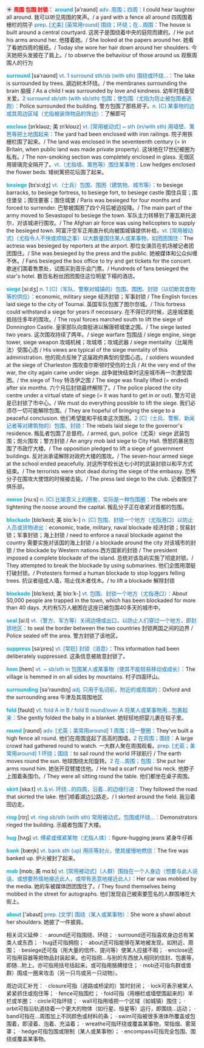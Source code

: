 ☀ <font color="red">**周围 包围 封锁：**</font>
<font color="sky blue">**around**</font> [ə'raʊnd] 
<font color="#0070c0">adv. 周围；四周：</font>I could hear laughter all around. 我可以听见周围的笑声。/ a yard with a fence all around 四周围着栅栏的院子 <font color="#0070c0">prep. [尤美] [英常用round] 围绕；环绕；在…周围：</font>The house is built around a central courtyard. 这房子是围绕着中央的庭院而建的。/ He put his arms around her. 他搂着她。/ She looked at the papers around her. 她看了看她四周的报纸。/ Today she wore her hair down around her shoulders. 今天她把头发披在了肩上。/ to observe the behaviour of those around us 观察周围人的行为

<font color="sky blue">**surround**</font> [sə'raʊnd] <font color="#0070c0">vt. 1 surround sth/sb (with sth) 围绕或环绕…：</font>The lake is surrounded by trees. 湖边树木环绕。/ the membranes surrounding the brain 脑膜 / As a child I was surrounded by love and kindness. 幼年时我备受关爱。<font color="#0070c0">2 surround sb/sth (with sb/sth) 包围；使包围（尤指为防止被包围者逃跑）：</font>Police surrounded the building. 警方包围了那栋房子。<font color="#0070c0">n. [C] 某事物的边或其周边区域（尤指被装饰物品的饰边）：</font>了解即可

<font color="sky blue">**enclose**</font> [ɪnˈkləʊz; 美 ɪnˈkloʊz]
<font color="#0070c0">vt. [常用被动式] ~ sth (in/with sth) 用墙壁、篱笆等把土地围起来：</font>The yard had been enclosed with iron railings. 院子用铁栅栏围了起来。/ The land was enclosed in the seventeenth century (= in Britain, when public land was made private property). 这块地在17世纪被圈为私有。/ The non-smoking section was completely enclosed in glass. 无烟区用玻璃完全隔开了。<font color="#0070c0">vt.（尤指墙、篱笆等）围住某事物：</font>Low hedges enclosed the flower beds. 矮树篱把花坛围了起来。
           
<font color="sky blue">**besiege**</font> [bɪˈsi:dʒ]
<font color="#0070c0">vt.（士兵）包围、围困（建筑物、城市等）：</font>to besiege barracks, to besiege fortress, to besiege fort, to besiege castle 围住兵营；围住堡垒；围住要塞；围住城堡 / Paris was besieged for four months and forced to surrender. 巴黎被围困了四个月后被迫投降。/ The main part of the army moved to Sevastopol to besiege the town. 军队主力转移到了塞瓦斯托波尔，对该城进行围攻。/ The Afghan air force was using helicopters to supply the besieged town. 阿富汗空军正用直升机向被围城镇提供补给。<font color="#0070c0">vt. [常用被动式]（尤指令人不快或烦恼之事）以大数量围住某人或某事物，如团团围住：</font>The actress was besieged by reporters at the airport. 那位女演员在机场被记者团团围住。/ She was besieged by the press and the public. 她被媒体和公众纠缠不休。/ Fans besieged the box office to try and get tickets for the concert. 歌迷们围着售票处，试图买到音乐会门票。/ Hundreds of fans besieged the star's hotel. 数百名粉丝团团围住这位明星下榻的酒店。
                      
<font color="sky blue">**siege**</font> [si:dʒ]
<font color="#0070c0">n. 1 [C]（军队、警察对城镇的）包围、围困、封锁（以切断其食物等的供应）：</font>economic, military siege 经济封锁；军事封锁 / The English forces laid siege to the city of Tournai. 英国军队包围了图尔奈城。/ This fortress could withstand a siege for years if necessary. 在不得已的时候，这座城堡能抵挡住多年的围攻。/ The royal forces marched south to lift the siege of Donnington Castle. 皇家部队向南挺进以解唐顿城堡之围。/ The siege lasted two years. 这次围攻持续了两年。/ siege warfare 包围战 / siege engine, siege tower, siege weapon 攻城机械；攻城塔；攻城武器 / siege mentality（比喻用法）受围心态 / His views are typical of the siege mentality of this administration. 他的观点反映了这届政府典型的受围心态。/ soldiers wounded at the siege of Charleston 围攻查尔斯顿时受伤的士兵 / At the very end of the war, the city again came under siege. 战争就快结束时这座城市再一次遭受围困。/ the siege of Troy 特洛伊之围 / The siege was finally lifted (= ended) after six months. 六个月后封锁最终解除了。/ The police placed the city centre under a virtual state of siege (= it was hard to get in or out). 警方可说是已封锁了市中心。/ We must do everything possible to lift the siege. 我们必须尽一切可能解除包围。/ They are hopeful of bringing the siege to a peaceful conclusion. 他们希望能和平结束这次围困。<font color="#0070c0">2 [C]（士兵、警察、新闻记者等对建筑物的）包围、封锁：</font>The rebels laid siege to the governor's residence. 叛乱者包围了总督府。/ armed, gun, police（尤英）siege 武装包围；炮火围攻；警方封锁 / An angry mob laid siege to City Hall. 愤怒的暴民包围了市政厅大楼。/ The opposition pledged to lift a siege of government buildings. 反对派承诺解除对政府大楼的围攻。/ The seven-hour armed siege at the school ended peacefully. 对这所学校长达七小时的武装封锁以和平方式结束。/ The terrorists were shot dead during the siege of the embassy. 恐怖分子在围攻大使馆的时候被击毙。/ The press laid siege to the club. 记者围住了俱乐部。
                      
<font color="sky blue">**noose**</font> [nu:s]
<font color="#0070c0">n. [C] 比喻意义上的圈套，实际是一种包围圈：</font>The rebels are tightening the noose around the capital. 叛乱分子正在收紧对首都的包围。
           
<font color="sky blue">**blockade**</font> [blɒˈkeɪd; 美 blɑ:ˈk-]
<font color="#0070c0">n. [C] 包围、封锁一个地方（尤指港口）以防止人员或货物进出：</font>economic, trade, military, naval blockade 经济封锁；贸易封锁；军事封锁；海上封锁 / need to enforce a naval blockade against the country 需要实施对该国的海上封锁 / a blockade around the city 对该城市的封锁 / the blockade by Western nations 西方国家的封锁 / The president imposed a complete blockade of the island. 总统对该岛屿实施了彻底封锁。/ They attempted to break the blockade by using submarines. 他们企图用潜艇打破封锁。/ Protesters formed a human blockade to stop loggers felling trees. 抗议者组成人墙，阻止伐木者伐木。/ to lift a blockade 解除封锁
           
<font color="sky blue">**blockade**</font> [blɒˈkeɪd; 美 blɑ:ˈk-]
<font color="#0070c0">vt. 包围、封锁一个地方（尤指港口）：</font>About 50,000 people are trapped in the town, which has been blockaded for more than 40 days. 大约有5万人被困在这座已被包围40多天的城市中。

<font color="sky blue">**seal**</font> [si:l] 
<font color="#0070c0">vt.（警方、军方等）关闭边境或出口，以防止人们穿过一个地方，即封锁地区：</font>to seal the border between the two countries 封锁两国之间的边界 / Police sealed off the area. 警方封锁了该地区。

<font color="sky blue">**suppress**</font> [səˈpres]
<font color="#0070c0">vt. [常贬] 封锁（消息）：</font>This information had been deliberately suppressed. 这条信息被故意封锁了。
           
<font color="sky blue">**hem**</font> [hem]
<font color="#0070c0">vt. ~ sb/sth in 包围某人或某事物（使其不能轻易移动或成长）：</font>The village is hemmed in on all sides by mountains. 村子四面环山。

<font color="sky blue">**surrounding**</font> [sə'raʊndɪŋ] 
<font color="#0070c0">adj. 只用于名词前，附近的或周围的：</font>Oxford and the surrounding area 牛津及其周围地区

<font color="sky blue">**fold**</font> [fəʊld] 
<font color="#0070c0">vt. fold A in B / fold B round/over A 将某人或某事物用…包裹起来：</font>She gently folded the baby in a blanket. 她轻轻地把婴儿裹在毯子里。

<font color="sky blue">**round**</font> [raʊnd] 
<font color="#0070c0">adv. [尤英；美常用around] 1 周围；绕一整圈：</font>They’ve built a high fence all round. 他们在周围竖起了高高的围墙。<font color="#0070c0">2 在周围；围绕：</font>A large crowd had gathered round to watch. 一大群人聚在周围观看。<font color="#0070c0">prep. [尤英；美常用around] 1 环绕；围绕：</font>to sail round the world 环球航行 / The earth moves round the sun. 地球围绕太阳旋转。<font color="#0070c0">2 在…周围；包围：</font>She put her arms round him. 她张开双臂搂住他。/ He had a scarf round his neck. 他脖子上围着条围巾。/ They were all sitting round the table. 他们都坐在桌子周围。

<font color="sky blue">**skirt**</font> [skə:t] 
<font color="#0070c0">vt.＆vi. 环绕…的四周，沿着…的边缘行进：</font>They followed the road that skirted the lake. 他们顺着湖边公路走。/ I skirted around the field. 我沿着田边走。

<font color="sky blue">**ring**</font> [rɪŋ] 
<font color="#0070c0">vt. ring sb/sth (with sth) 常用被动式，包围或环绕…：</font>Demonstrators ringed the building. 示威者包围了大楼。

<font color="sky blue">**hug**</font> [hʌɡ] 
<font color="#0070c0">vt. 缚紧或缠紧某物（尤指人体）：</font>figure-hugging jeans 紧身牛仔裤

<font color="sky blue">**bank**</font> [bæŋk] 
<font color="#0070c0">vt. bank sth (up) 用灰等封火，使其缓慢地燃烧：</font>The fire was banked up. 炉火被封了起来。
           
<font color="sky blue">**mob**</font> [mɒb; 美 mɑ:b]
<font color="#0070c0">vt. [常用被动式]（人群）围拢在一个人身边（想要与此人说话，或想要热情地接近此人，或带有恶意地接近此人）：</font>Her car was mobbed by the media. 她的车被媒体团团围住了。/ They found themselves being mobbed in the street for autographs. 他们发现自己被索要签名的人群围堵在大街上。

<font color="sky blue">**about**</font> ['əbaʊt] 
<font color="#0070c0">prep. [文学] 围绕（某人或某事物）：</font>She wore a shawl about her shoulders. 她披了一件披肩。

相关词义延伸：
· around还可指围绕、环绕；
· surround还可指喜欢身边总有某类人或东西；
· hug还可指拥抱；
· about还可指能够在某地被发现，如附近、周围；
· besiege还可指（用大量的信件、提问等）使某人应接不暇；
· enclose还可指用容器等把物品封装起来。也可指把…与别的东西放入相同的信封、包裹等，即随…附上。亦可指用括号括起来。或可指用胳膊搂住；
· mob还可指鸟群或兽群）围成一圈来攻击（另一只鸟或另一只动物）。

周边词汇补充：
· closure可指（道路或桥梁的）暂时封闭；
· lock可表示被某人紧紧抓住或抱住等；
· fence可指围栏；
· fold可指（用栅栏或墙壁围起来的）羊栏或羊圈；
· circle可指环绕；
· wall可指用墙把一个区域（如城镇）围住；
· orbit可指沿轨道绕着一个更大的物体（如行星、恒星等）运行，即围绕…运动；
· band可指在…周围加上不同颜色或材料的条；
· swim可指被很多液体所覆盖或包围着，即浸着、泡着、充溢着；
· wreathe可指环绕或覆盖某事物，常指烟、雾笼罩；
· hedge可指包围或限制（某人或某事物）； 
· encompass可指完全包围、围绕或覆盖某事物。

